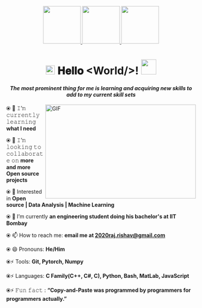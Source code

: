 <p align="middle">
  <a href="#⦿-🌱-𝙸’𝚖-𝚌𝚞𝚛𝚛𝚎𝚗𝚝𝚕𝚢-𝚕𝚎𝚊𝚛𝚗𝚒𝚗𝚐-**what I need**">
     <img src="https://github.com/RishavRaj20/RishavRaj20/assets/81917305/9abdd20a-fc34-4f85-adf2-b7fde9900104" width="100" />
  </a>
   <a href="#">
      <img src="https://github.com/RishavRaj20/RishavRaj20/assets/81917305/40591080-152f-4f65-9f37-7bb22765d1ac" width="100" />
   </a>
   <a href="#Connect-With-Me">
  <img src="https://github.com/RishavRaj20/RishavRaj20/assets/81917305/aa192c87-76f7-4a24-bc2d-6f8de2920e8e" width="100" />
   </a>
</p>
<h1 align="center">
  <img src="GIF/Earth.gif" width="24">
  𝐇𝐞𝐥𝐥𝐨 &lt;World/&gt;!
  <img src="GIF/Hi.gif" width="40" />
</h1>

<h4 align="center">
  <I>The most prominent thing for me is learning and acquiring new skills to add to my current skill sets</I>
</h4>

<img align="right" height="250" width="400" alt="GIF" src="https://raw.githubusercontent.com/Mrinank-Bhowmick/Mrinank-Bhowmick/master/GIF/Untitled%20design.gif">


####
⦿ 🌱 𝙸’𝚖 𝚌𝚞𝚛𝚛𝚎𝚗𝚝𝚕𝚢 𝚕𝚎𝚊𝚛𝚗𝚒𝚗𝚐 **what I need**

⦿ 👯 𝙸’𝚖 𝚕𝚘𝚘𝚔𝚒𝚗𝚐 𝚝𝚘 𝚌𝚘𝚕𝚕𝚊𝚋𝚘𝚛𝚊𝚝𝚎 𝚘𝚗 **more and more Open source projects**

⦿ 🌱 Interested in **Open source | Data Analysis | Machine Learning**

⦿ 🔭 I’m currently **an engineering student doing his bachelor's at IIT Bombay**

⦿ 📫 How to reach me: **email me at 2020raj.rishav@gmail.com**

⦿ 😄 Pronouns: **He/Him**

⦿⚡ Tools: **Git, Pytorch, Numpy**

⦿⚡ Languages: **C Family(C++, C#, C), Python, Bash, MatLab, JavaScript**

⦿⚡ 𝙵𝚞𝚗 𝚏𝚊𝚌𝚝 : **“Copy-and-Paste was programmed by programmers for programmers actually.”**


